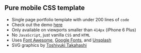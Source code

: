 ## Pure mobile CSS template
* Single page portfolio template with under 200 lines of `code`
* Check out the demo [here](https://mattandryc.github.io/pure-css-portfolio/)
* Only available on viewports smaller than `414px` (iPhone 6 Plus)
* No `JavaScript`, just vanilla `CSS` and `HTML`
* Uses [Font Awesome](http://fontawesome.io/), [Google Fonts](https://fonts.google.com/), and [Unsplash](https://unsplash.com/)
* SVG graphics by [Toshiyuki Takahashi](https://codepen.io/gau/)
